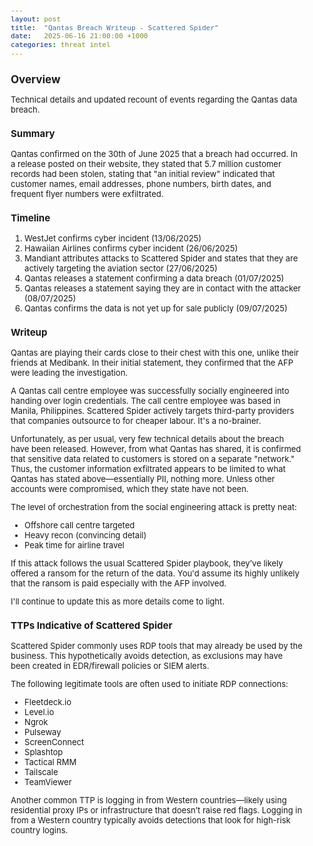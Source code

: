 ```yaml
---
layout: post
title:  "Qantas Breach Writeup - Scattered Spider"
date:   2025-06-16 21:00:00 +1000
categories: threat intel
---
```


<style>
  body { font-size: 13px; }
  h1 { font-size: 19px !important; }
  h2 { font-size: 17px !important; }
  h3 { font-size: 15px !important; }
</style>

## Overview

Technical details and updated recount of events regarding the Qantas data breach.

### Summary

Qantas confirmed on the 30th of June 2025 that a breach had occurred. In a release posted on their website, they stated that 5.7 million customer records had been stolen, stating that "an initial review" indicated that customer names, email addresses, phone numbers, birth dates, and frequent flyer numbers were exfiltrated.

### Timeline

1. WestJet confirms cyber incident (13/06/2025)  
2. Hawaiian Airlines confirms cyber incident (26/06/2025)  
3. Mandiant attributes attacks to Scattered Spider and states that they are actively targeting the aviation sector (27/06/2025)  
4. Qantas releases a statement confirming a data breach (01/07/2025)  
5. Qantas releases a statement saying they are in contact with the attacker (08/07/2025)  
6. Qantas confirms the data is not yet up for sale publicly (09/07/2025)  

### Writeup

Qantas are playing their cards close to their chest with this one, unlike their friends at Medibank. In their initial statement, they confirmed that the AFP were leading the investigation.

A Qantas call centre employee was successfully socially engineered into handing over login credentials. The call centre employee was based in Manila, Philippines. Scattered Spider actively targets third-party providers that companies outsource to for cheaper labour. It's a no-brainer.

Unfortunately, as per usual, very few technical details about the breach have been released. However, from what Qantas has shared, it is confirmed that sensitive data related to customers is stored on a separate "network." Thus, the customer information exfiltrated appears to be limited to what Qantas has stated above—essentially PII, nothing more. Unless other accounts were compromised, which they state have not been.

The level of orchestration from the social engineering attack is pretty neat:
- Offshore call centre targeted  
- Heavy recon (convincing detail)  
- Peak time for airline travel  

If this attack follows the usual Scattered Spider playbook, they’ve likely offered a ransom for the return of the data. You'd assume its highly unlikely that the ransom is paid especially with the AFP involved.

I'll continue to update this as more details come to light.

### TTPs Indicative of Scattered Spider

Scattered Spider commonly uses RDP tools that may already be used by the business. This hypothetically avoids detection, as exclusions may have been created in EDR/firewall policies or SIEM alerts.

The following legitimate tools are often used to initiate RDP connections:
- Fleetdeck.io  
- Level.io  
- Ngrok  
- Pulseway  
- ScreenConnect  
- Splashtop  
- Tactical RMM  
- Tailscale  
- TeamViewer  

Another common TTP is logging in from Western countries—likely using residential proxy IPs or infrastructure that doesn’t raise red flags. Logging in from a Western country typically avoids detections that look for high-risk country logins.
